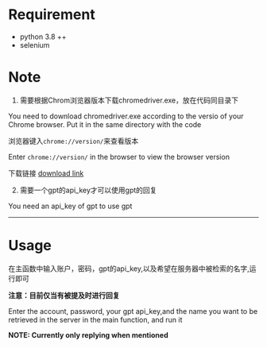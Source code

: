 # Requirement
* python 3.8 ++
* selenium

# Note
1. 需要根据Chrom浏览器版本下载chromedriver.exe，放在代码同目录下

You need to download chromedriver.exe according to the versio of your Chrome browser.
Put it in the same directory with the code

浏览器键入`chrome://version/`来查看版本

Enter `chrome://version/` in the browser to view the browser version

下载链接
[download link](http://chromedriver.storage.googleapis.com/index.html)

2. 需要一个gpt的api_key才可以使用gpt的回复

You need an api_key of gpt to use gpt


---
# Usage
在主函数中输入账户，密码，gpt的api_key,以及希望在服务器中被检索的名字,运行即可

**注意：目前仅当有被提及时进行回复**

Enter the account, password, your gpt api_key,and the name you want to be retrieved in the server in the main function, and run it

**NOTE: Currently only replying when mentioned**
